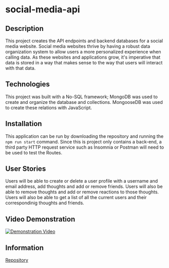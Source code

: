 # social-media-api

## Description
This project creates the API endpoints and backend databases for a social media website. Social media websites thrive by having a robust data organization system to allow users a more personalized experience when calling data. As these websites and applications grow, it's imperative that data is stored in a way that makes sense to the way that users will interact with that data. 

## Technologies
This project was built with a No-SQL framework; MongoDB was used to create and organize the database and collections. MongooseDB was used to create these relations with JavaScript. 

## Installation
This application can be run by downloading the repository and running the `npm run start` command. Since this is project only contains a back-end, a third party HTTP request service such as Insomnia or Postman will need to be used to test the Routes. 

## User Stories
Users will be able to create or delete a user profile with a username and email address, add thoughts and add or remove friends. Users will also be able to remove thoughts and add or remove reactions to those thoughts. Users will also be able to get a list of all the current users and their correspondinig thoughts and friends.

## Video Demonstration
[![Demonstration Video](<img width="1197" alt="image" src="https://user-images.githubusercontent.com/86696492/164565914-f0f9be88-ae7c-4f5a-a049-1c20f3a63177.png">)](https://bootcampspot.instructuremedia.com/embed/c6697d43-d53d-49a9-9db8-0a25451dac6e "Demonstration")

## Information
[Repository](https://github.com/nicolalenee/social-media-api)
